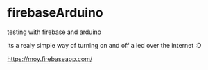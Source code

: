 firebaseArduino
===============

testing with firebase and arduino

its a realy simple way of turning on and off a led over the internet :D

https://moy.firebaseapp.com/

